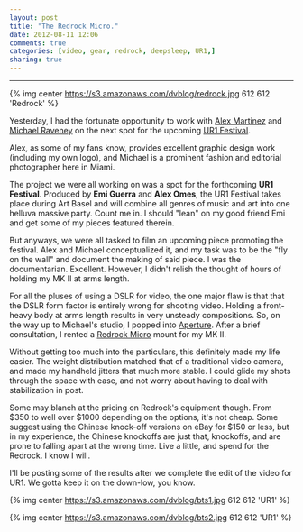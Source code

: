 ```yaml
---
layout: post
title: "The Redrock Micro."
date: 2012-08-11 12:06
comments: true
categories: [video, gear, redrock, deepsleep, UR1,]
sharing: true 
---
```

---
{% img center https://s3.amazonaws.com/dvblog/redrock.jpg 612 612 'Redrock' %}


Yesterday, I had the fortunate opportunity to work with <a href="http://deepsleepstudio.com">Alex Martinez</a> and <a href="http://michaelraveney.com/">Michael Raveney</a> on the next spot for the upcoming <a href="http://ur1festival.com/">UR1 Festival</a>.

Alex, as some of my fans know, provides excellent graphic design work (including my own logo), and Michael is a prominent fashion and editorial photographer here in Miami. 
<!-- more --> 

The project we were all working on was a spot for the forthcoming __UR1 Festival__. Produced by __Emi Guerra__ and __Alex Omes__, the UR1 Festival takes place during Art Basel and will combine all genres of music and art into one helluva massive party. Count me in. I should "lean" on my good friend Emi and get some of my pieces featured therein. 

But anyways, we were all tasked to film an upcoming piece promoting the festival. Alex and Michael conceptualized it, and my task was to be the "fly on the wall" and document the making of said piece. I was the documentarian. Excellent. However, I didn't relish the thought of hours of holding my MK II at arms length. 

For all the pluses of using a DSLR for video, the one major flaw is that that the DSLR form factor is entirely wrong for shooting video. Holding a front-heavy body at arms length results in very unsteady compositions. So, on the way up to Michael's studio, I popped into <a href="http://aperturepro.com">Aperture</a>. After a brief consultation, I rented a <a href="http://redrockmicro.com/">Redrock Micro</a> mount for my MK II. 

Without getting too much into the particulars, this definitely made my life easier. The weight distribution matched that of a traditional video camera, and made my handheld jitters that much more stable. I could glide my shots through the space with ease, and not worry about having to deal with stabilization in post.

Some may blanch at the pricing on Redrock's equipment though. From $350 to well over $1000 depending on the options, it's not cheap. Some suggest using the Chinese knock-off versions on eBay for $150 or less, but in my experience, the Chinese knockoffs are just that, knockoffs, and are prone to falling apart at the wrong time. Live a little, and spend for the Redrock. I know I will. 

I'll be posting some of the results after we complete the edit of the video for UR1. We gotta keep it on the down-low, you know. 

{% img center https://s3.amazonaws.com/dvblog/bts1.jpg 612 612 'UR1' %}

{% img center https://s3.amazonaws.com/dvblog/bts2.jpg 612 612 'UR1' %}
